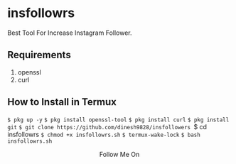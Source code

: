 # insfollowrs
Best Tool For Increase Instagram Follower.
## Requirements
1. openssl
2. curl
## How to Install in Termux
`$ pkg up -y`
`$ pkg install openssl-tool`
`$ pkg install curl`
`$ pkg install git`
`$ git clone https://github.com/dinesh9828/insfollowers
`$ cd insfollowrs
`$ chmod +x insfollowrs.sh`
`$ termux-wake-lock`
`$ bash insfollowrs.sh`
<p align="center">
  Follow Me On
</p>
